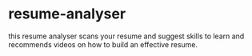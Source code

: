 # resume-analyser
this resume analyser scans your resume and suggest skills to learn and recommends videos on how to build an effective resume.
